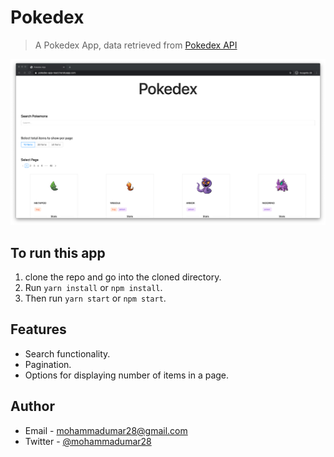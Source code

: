 # Pokedex 

> A Pokedex App, data retrieved from [Pokedex API](https://pokeapi.co/)

![screenshot](screenshot.png)

## To run this app

1. clone the repo and go into the cloned directory.
2. Run `yarn install` or `npm install`.
3. Then run `yarn start` or `npm start`.

## Features

* Search functionality.
* Pagination.
* Options for displaying number of items in a page.

## Author

- Email - [mohammadumar28@gmail.com](mailto:mohammadumar28@gmail.com)
- Twitter - [@mohammadumar28](https://www.twitter.com/Mohammadumar28)

